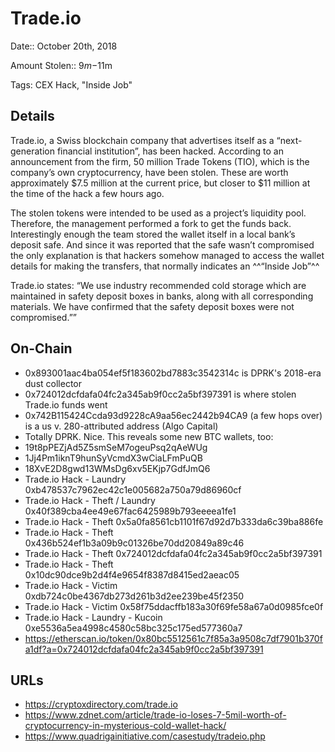 # Trade.io

Date:: October 20th, 2018

Amount Stolen:: $9m-$11m

Tags: CEX Hack, "Inside Job"

## Details

Trade.io, a Swiss blockchain company that advertises itself as a “next-generation financial institution”, has been hacked. According to an announcement from the firm, 50 million Trade Tokens (TIO), which is the company’s own cryptocurrency, have been stolen. These are worth approximately $7.5 million at the current price, but closer to $11 million at the time of the hack a few hours ago.

The stolen tokens were intended to be used as a project’s liquidity pool. Therefore, the management performed a fork to get the funds back. Interestingly enough the team stored the wallet itself in a local bank’s deposit safe. And since it was reported that the safe wasn’t compromised the only explanation is that hackers somehow managed to access the wallet details for making the transfers, that normally indicates an ^^“Inside Job”^^

Trade.io states: “We use industry recommended cold storage which are maintained in safety deposit boxes in banks, along with all corresponding materials. We have confirmed that the safety deposit boxes were not compromised.””


## On-Chain

- 0x893001aac4ba054ef5f183602bd7883c3542314c is DPRK's 2018-era dust collector
- 0x724012dcfdafa04fc2a345ab9f0cc2a5bf397391 is where stolen Trade.io funds went
- 0x742B115424Ccda93d9228cA9aa56ec2442b94CA9 (a few hops over) is a us v. 280-attributed address (Algo Capital)
- Totally DPRK. Nice. This reveals some new BTC wallets, too:
- 19t8pPEZjAd5Z5smSeM7ogeuPsq2qAeWUg
- 1Jj4Pm1iknT9hunSyVcmdX3wCiaLFmPuQB
- 18XvE2D8gwd13WMsDg6xv5EKjp7GdfJmQ6
- Trade.io Hack - Laundry 0xb478537c7962ec42c1e005682a750a79d86960cf
- Trade.io Hack - Theft / Laundry 0x40f389cba4ee49e67fac6425989b793eeeea1fe1
- Trade.io Hack - Theft 0x5a0fa8561cb1101f67d92d7b333da6c39ba886fe
- Trade.io Hack - Theft 0x436b524ef1b3a09b9c01326be70dd20849a89c46
- Trade.io Hack - Theft 0x724012dcfdafa04fc2a345ab9f0cc2a5bf397391
- Trade.io Hack - Theft 0x10dc90dce9b2d4f4e9654f8387d8415ed2aeac05
- Trade.io Hack - Victim 0xdb724c0be4367db273d261b3d2ee239be45f2350
- Trade.io Hack - Victim 0x58f75ddacffb183a30f69fe58a67a0d0985fce0f
- Trade.io Hack - Laundry - Kucoin 0xe5536a5ea4998c4580c58bc325c175ed577360a7
- https://etherscan.io/token/0x80bc5512561c7f85a3a9508c7df7901b370fa1df?a=0x724012dcfdafa04fc2a345ab9f0cc2a5bf397391

## URLs

- https://cryptoxdirectory.com/trade.io
- https://www.zdnet.com/article/trade-io-loses-7-5mil-worth-of-cryptocurrency-in-mysterious-cold-wallet-hack/
- https://www.quadrigainitiative.com/casestudy/tradeio.php
